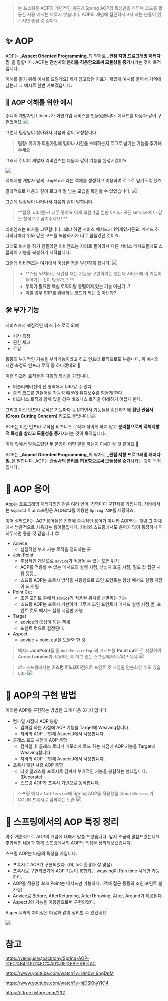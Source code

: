 
> 본 포스팅은 AOP의 개념적인 개론과 Spring AOP의 특성만을 다루며 코드를 활용한 사용 예시는 다루지 않습니다.
> AOP의 개념에 접근하시고자 하는 분들이 읽으시면 좋을 것 같아요. 

# ✨ AOP
AOP는 _**Aspect Oriented Programming**_의 약자로 _**관점 지향 프로그래밍 패러다임**_을 말합니다.
AOP는 **관심사의 분리를 허용함으로써 모듈성을 증가**시키는 것이 목적입니다.

이해를 돕기 위해 예시를 드릴게요!
제가 참고했던 자료가 재밌게 예시를 들어서 기억에 남는데 그 예시로 한번 가보겠습니다.

## 🧐 AOP 이해를 위한 예시
주니어 개발자인 Libienz가 회원가입 서비스를 만들었습니다. 메서드를 다음과 같이 구현했어요
![](https://velog.velcdn.com/images/libienz/post/56896d9c-0dea-4a28-87c6-46f4d15736a0/image.png)

그런데 팀장님이 찾아와서 다음과 같이 요청합니다.
> **팀장: 유저가 회원가입에 얼마나 시간을 소비하는지 로그로 남기는 기능을 추가해주세요**

그래서 주니어 개발자 리비엔즈는 다음과 같이 기능을 완성시켰어요

![](https://velog.velcdn.com/images/libienz/post/837b71df-8d6c-463d-903c-bf1c36cac7fc/image.png)

객체지향 개발자 답게 ```stopWatch```라는 객체를 생성하고 이용하여 로그로 남기도록 했죠 

결과적으로 다음과 같이 로그가 잘 남는 모습을 확인할 수 있었습니다.
![](https://velog.velcdn.com/images/libienz/post/314c813e-b7f2-4505-b07c-1dbc326efaf6/image.png)

그런데 팀장님이 나타나서 다음과 같이 말합니다.
> **팀장: 리비엔즈! 너무 좋아요 이제 회원가입 뿐만 아니라 모든 service에 다 같은 형식으로 남겨주세요! **

리비엔즈는 퇴사를 고민합니다.. 왜냐 하면 서비스 메서드가 1억개였거든요.
메서드 하나하나마다 위와 같은 코드를 복붙하기가 너무 힘들었던 것이죠.

그래도 퇴사를 하기 힘들었던 리비엔즈는 자리로 돌아와서 다른 서비스 메서드들에도 스탑와치 기능을 복붙하기 시작합니다.

그런데 리비엔즈는 여기에서 이상한 점을 발견하게 됩니다.
![](https://velog.velcdn.com/images/libienz/post/9c89a61e-ee65-4429-9f4b-ad584ef0d4f7/image.png)


> - **스탑 와치라는 시간을 재는 기능을 구현하기는 했는데 서비스에 이 기능이 들어가는 것이 맞을까..? **
> - **우리가 필요한 핵심 로직이랑 동떨어져 있는 기능 아닌가..?**
> - **이럴 경우 SRP를 위배하는 코드가 되는 것 아닌가?**

## 🛠 부가 기능 
서비스에서 핵짐적인 비즈니스 로직 외에 
- 시간 측정
- 권한 체크
- 로깅

등등의 부가적인 기능을 부가기능이라고 하고 인프라 로직으로도 부릅니다. 
위 예시의 시간 측정도 인프라 로직 중 하나겠네요 🤔

이런 인프라 로직들은 다음의 특성을 가집니다.
- 어플리케이션의 전 영역에서 나타날 수 있다 
- 중복 코드를 만들어낼 가능성 떄문에 유지보수를 힘들게 한다
- 비즈니스 로직과 함께 있을 경우 비즈니스 로직을 이해하기 어렵게 한다.

그리고 이런 인프라 로직은 기능마다 등장하면서 기능들을 횡단하기에 **횡단 관심사 (Cross Cutting Concern)** 라고도 불립니다.
![](https://velog.velcdn.com/images/libienz/post/f0b4e0d7-3d87-48fb-97dd-835d7dd373a4/image.png)

AOP는 이런 인프라 로직을 비즈니스 로직과 섞이게 하지 않고 **분리함으로써 객체지향적 특성을 살리고 모듈성을 증가**시키는 것이 목적입니다.

이제 앞에서 말씀드렸던 두 문장이 어떤 말을 하는지 이해가실 것 같아요 🤗
>
AOP는 _**Aspect Oriented Programming**_의 약자로 _**관점 지향 프로그래밍 패러다임**_을 말합니다.
AOP는 **관심사의 분리를 허용함으로써 모듈성을 증가**시키는 것이 목적입니다.


# 📃 AOP 용어
Aop는 프로그래밍 패러다임인 만큼 여러 언어, 진영마다 구현체를 가집니다. 자바에서는 ```AspectJ``` 이고 스프링은 AspectJ를 이용한 ```Spring AOP```를 제공하죠. 

이어 설명드리는 AOP 용어들은 진영에 종속적인 용어가 아니라 AOP라는 개념 그 자체에서 범용적으로 사용되는 용어들입니다. 자바와 스프링에서도 용어가 많이 등장하니 익혀두시면 좋을 것 같습니다 😊

- Advice
   - 실질적인 부가 기능 로직을 정의하는 곳
- Join Point
   - 추상적인 개념으로 ```advice```가 적용될 수 있는 모든 위치
   - AOP를 적용할 수 있는 메서드의 실행 시점, 생성자 호출 시점, 필드 값 접근 시점 등등...
   - 스프링 AOP는 프록시 방식을 사용함으로 조인 포인트는 항상 메서드 실행 지점이 되게 됨
- Point Cut
   - 조인 포인트 중에서 ```advice```가 적용될 위치를 선별하는 기능
   - 스프링 AOP는 프록시 기반이기 때무에 조인 포인트가 메서드 실행 시점 뿐, 포인트 컷도 메서드 실행 시점만 가능
- Target
   - advice의 대상이 되는 객체
   - 포인트 컷으로 결정된다.
- Aspect
   - advice + point cut을 모듈화 한 것 

> 예시> **JoinPoint**들 중 ```AuthServiceImpl```의 메서드를 **Point cut**으로 지정하여 Around **advice**가 적용되도록 하고 있는 스프링에서의 AOP 예시
> ![](https://velog.velcdn.com/images/libienz/post/ca1abc76-f474-4fe3-b804-6b00bae33d21/image.png)

> cf> 스프링에서는 **커스텀 어노테이션**으로 포인트 컷 지정을 단순화할 수도 있습니다
![](https://velog.velcdn.com/images/libienz/post/58efd383-90b8-44c9-9759-9a8c36d68344/image.png)

# 🔎 AOP의 구현 방법 

이러한 AOP를 구현하는 방법은 크게 다음 3가지 입니다.

- 컴파일 시점에 AOP 봉합
   - 컴파일 하는 시점에 AOP 기능을 Target에 Weaving합니다.
   - 자바의 AOP 구현체 AspectJ에서 사용합니다. 
- 클래스 로드 시점에 AOP 봉합
   - 컴파일 후 클래스 로더가 메모리에 로드 하는 시점에 AOP 기능을 Target에 Weaving합니다.
   - 자바의 AOP 구현체 AspectJ에서 사용합니다. 
- 프록시 패턴 사용 AOP 봉합
   - 타겟 클래스를 프록시로 감싸서 부가적인 기능을 봉합하는 형태입니다. (Decorate)
   - 스프링 AOP가 프록시 기반으로 동작합니다.

> 스프링 예시> ```AuthService```에 Spring AOP를 적용했을 때 ```AuthService```가 CGLIB 프록시로 감싸지는 모습
![](https://velog.velcdn.com/images/libienz/post/a4ee0d51-531d-494e-b9d6-25ba33b669d0/image.png)

# 🔨 스프링에서의 AOP 특징 정리
아주 개론적으로 AOP의 개념에 대해서 말씀 드렸습니다.
앞서 조금씩 말씀드렸는데요 추가적인 내용과 함께 스프링에서의 AOP의 특징을 정리해보겠습니다.

스프링 AOP는 다음의 특성을 가집니다.
- 프록시로 AOP가 구현되었다. (DI, IoC 환경과 잘 맞음)
- 프록시로 구현되었기에 AOP 기능이 봉합되는 weaving이 Run time 시에만 가능하다.
- AOP를 적용할 Join Point는 메서드만 가능하다. (객체 접근 등등의 조인 포인트 불가능)
- Advice로 Before, AfterReturning, AfterThrowing, After, Around가 제공된다.
- AspectJ의 기능을 이용함으로써 구현되었다.

AspectJ와의 차이점은 다음과 같이 정리할 수 있겠네요

![](https://velog.velcdn.com/images/libienz/post/0c1d2519-de62-49a6-ab48-dd88605a9847/image.png)



# 참고

https://velog.io/@backtony/Spring-AOP-%EC%B4%9D%EC%A0%95%EB%A6%AC  

https://www.youtube.com/watch?v=Hm0w_9ngDpM  

https://www.youtube.com/watch?v=hjDSKhyYK14  

https://ittrue.tistory.com/232
